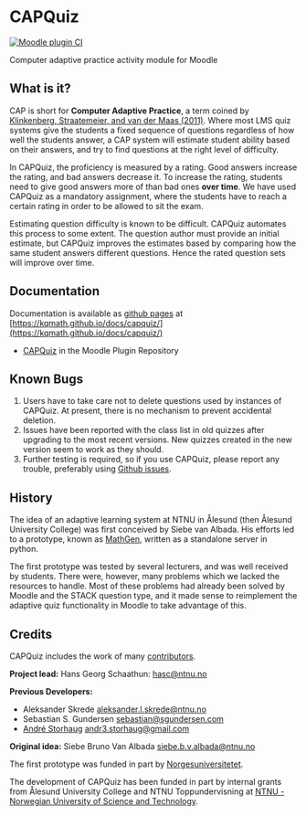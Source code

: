 # CAPQuiz
[![Moodle plugin CI](https://github.com/KQMATH/moodle-mod_capquiz/workflows/Moodle%20plugin%20CI/badge.svg?branch=master)](https://github.com/KQMATH/moodle-mod_capquiz/actions?query=workflow%3A%22Moodle+plugin+CI%22+branch%3Amaster)

Computer adaptive practice activity module for Moodle

## What is it?

CAP is short for **Computer Adaptive Practice**, a term coined by [Klinkenberg, Straatemeier, and van der Maas (2011)](https://www.sciencedirect.com/science/article/pii/S0360131511000418). Where most LMS quiz systems give the students a fixed sequence of questions regardless of how well the students answer, a CAP system will estimate student ability based on their answers, and try to find questions at the right level of difficulty.

In CAPQuiz, the proficiency is measured by a rating.  Good answers increase the rating, and bad answers decrease it.  To increase the rating, students need to give good answers more of than bad ones **over time**.  We have used CAPQuiz as a mandatory assignment, where the students have to reach a certain rating in order to be allowed to sit the exam.

Estimating question difficulty is known to be difficult. CAPQuiz automates this process to some extent. The question author must provide an initial estimate, but CAPQuiz improves the estimates based by comparing how the same student answers different questions. Hence the rated question sets will improve over time.

## Documentation

Documentation is available as
[github pages](https://kqmath.github.io/) at
[https://kqmath.github.io/docs/capquiz/](https://kqmath.github.io/docs/capquiz/)

+ [CAPQuiz](https://moodle.org/plugins/pluginversions.php?plugin=mod_capquiz) in the Moodle Plugin Repository

## Known Bugs

1.  Users have to take care not to delete questions used by 
    instances of CAPQuiz.  At present, there is no mechanism to
    prevent accidental deletion.
2.  Issues have been reported with the class list in old quizzes
    after upgrading to the most recent versions.  New quizzes created
    in the new version seem to work as they should.
3.  Further testing is required, so if you use CAPQuiz, please report
    any trouble, preferably using 
    [Github issues](https://github.com/KQMATH/moodle-mod_capquiz/issues).

## History
The idea of an adaptive learning system at NTNU in Ålesund (then Ålesund University College) was first conceived by Siebe van Albada.  His efforts led to a prototype, known as [MathGen](https://github.com/MathGen/oppgavegenerator), written as a standalone server in python.

The first prototype was tested by several lecturers, and was well received by students. There were, however, many problems which we lacked the resources to handle. Most of these problems had already been solved by Moodle and the STACK question type, and it made sense to reimplement the adaptive quiz functionality in Moodle to take advantage of this.

## Credits
CAPQuiz includes the work of many [contributors](https://github.com/KQMATH/moodle-mod_capquiz/wiki/Credits).

**Project lead:** Hans Georg Schaathun: <hasc@ntnu.no>

**Previous Developers:**
* Aleksander Skrede <aleksander.l.skrede@ntnu.no>
* Sebastian S. Gundersen <sebastian@sgundersen.com>
* [André Storhaug](https://github.com/andstor) <andr3.storhaug@gmail.com>

**Original idea:**
Siebe Bruno Van Albada <siebe.b.v.albada@ntnu.no>

The first prototype was funded in part by
[Norgesuniversitetet](https://norgesuniversitetet.no/).

The development of CAPQuiz has been funded in part by internal grants from Ålesund University College and NTNU Toppundervisning at [NTNU - Norwegian University of Science and Technology](http://www.ntnu.no).
